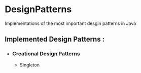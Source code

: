 # DesignPatterns
Implementations of the most important desgin patterns in Java

## Implemented Design Patterns :
- ### Creational Design Patterns
  - Singleton